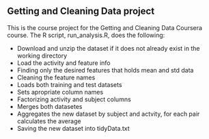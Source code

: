 ## Getting and Cleaning Data project

This is the course project for the Getting and Cleaning Data Coursera course. The R script, run_analysis.R, does the following:

* Download and unzip the dataset if it does not already exist in the working directory
* Load the activity and feature info
* Finding only the desired features that holds mean and std data
* Cleaning the feature names
* Loads both training and test datasets
* Sets apropriate column names
* Factorizing activity and subject columns
* Merges both datasetes
* Aggregates the new dataset by subject and actvity, for each pair calculates the average
* Saving the new dataset into tidyData.txt 
